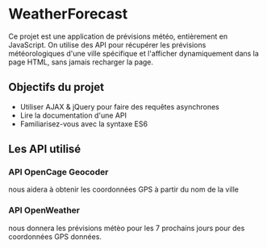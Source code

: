 # WeatherForecast

Ce projet est une application de prévisions météo, entièrement en JavaScript. On utilise des API pour récupérer les prévisions météorologiques d'une ville spécifique et l'afficher dynamiquement dans la page HTML, sans jamais recharger la page.

## Objectifs du projet

* Utiliser AJAX & jQuery pour faire des requêtes asynchrones
* Lire la documentation d'une API
* Familiarisez-vous avec la syntaxe ES6

## Les API utilisé

### API OpenCage Geocoder 

nous aidera à obtenir les coordonnées GPS à partir du nom de la ville

### API OpenWeather

nous donnera les prévisions métèo pour les 7 prochains jours pour des coordonnées GPS données.

